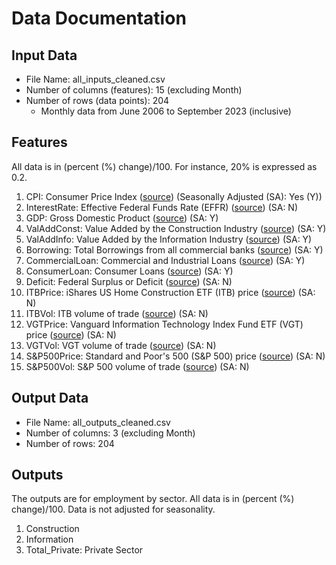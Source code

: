 # Data Documentation

## Input Data
- File Name: all_inputs_cleaned.csv
- Number of columns (features): 15 (excluding Month)
- Number of rows (data points): 204
	- Monthly data from June 2006 to September 2023 (inclusive)

## Features

All data is in (percent (%) change)/100. For instance, 20% is expressed as 0.2.
1. CPI: Consumer Price Index ([source](https://fred.stlouisfed.org/series/CPIAUCSL)) (Seasonally Adjusted (SA): Yes (Y))
2. InterestRate: Effective Federal Funds Rate (EFFR) ([source](https://fred.stlouisfed.org/series/FEDFUNDS)) (SA: N)
3. GDP: Gross Domestic Product ([source](https://fred.stlouisfed.org/series/GDP)) (SA: Y)
4. ValAddConst: Value Added by the Construction Industry ([source](https://fred.stlouisfed.org/series/VAC)) (SA: Y)
5. ValAddInfo: Value Added by the Information Industry ([source](https://fred.stlouisfed.org/series/VAI)) (SA: Y)
6. Borrowing: Total Borrowings from all commercial banks ([source](https://fred.stlouisfed.org/series/H8B3094NCBA)) (SA: Y)
7. CommercialLoan: Commercial and Industrial Loans ([source](https://fred.stlouisfed.org/series/H8B1023NCBCMG)) (SA: Y)
8. ConsumerLoan: Consumer Loans ([source](https://fred.stlouisfed.org/series/H8B1029NCBCMG)) (SA: Y)
9. Deficit: Federal Surplus or Deficit ([source](https://fred.stlouisfed.org/series/MTSDS133FMS)) (SA: N)
10. ITBPrice: iShares US Home Construction ETF (ITB) price ([source](https://finance.yahoo.com/quote/ITB/history/)) (SA: N)
11. ITBVol: ITB volume of trade ([source](https://finance.yahoo.com/quote/ITB/history/)) (SA: N)
12. VGTPrice: Vanguard Information Technology Index Fund ETF (VGT) price ([source](https://finance.yahoo.com/quote/VGT/history/)) (SA: N)
13. VGTVol: VGT volume of trade ([source](https://finance.yahoo.com/quote/VGT/history/)) (SA: N)
14. S&P500Price: Standard and Poor's 500 (S&P 500) price ([source](https://finance.yahoo.com/quote/%5EGSPC/history)) (SA: N)
15. S&P500Vol: S&P 500 volume of trade ([source](https://finance.yahoo.com/quote/%5EGSPC/history)) (SA: N)


## Output Data
- File Name: all_outputs_cleaned.csv
- Number of columns: 3 (excluding Month)
- Number of rows: 204

## Outputs

The outputs are for employment by sector. All data is in (percent (%) change)/100. Data is not adjusted for seasonality.

1. Construction
2. Information
3. Total_Private: Private Sector
